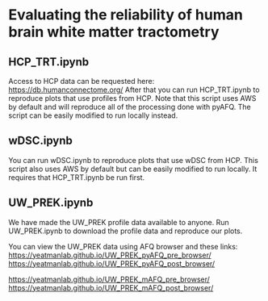 # Evaluating the reliability of human brain white matter tractometry

## HCP_TRT.ipynb
Access to HCP data can be requested here: https://db.humanconnectome.org/
After that you can run HCP_TRT.ipynb to reproduce plots that use profiles from HCP.
Note that this script uses AWS by default and will reproduce all of the processing done with pyAFQ.
The script can be easily modified to run locally instead. 

## wDSC.ipynb
You can run wDSC.ipynb to reproduce plots that use wDSC from HCP.
This script also uses AWS by default but can be easily modified to run locally.
It requires that HCP_TRT.ipynb be run first.

## UW_PREK.ipynb
We have made the UW_PREK profile data available to anyone.
Run UW_PREK.ipynb to download the profile data and reproduce our plots.

You can view the UW_PREK data using AFQ browser and these links:
https://yeatmanlab.github.io/UW_PREK_pyAFQ_pre_browser/
https://yeatmanlab.github.io/UW_PREK_pyAFQ_post_browser/

https://yeatmanlab.github.io/UW_PREK_mAFQ_pre_browser/
https://yeatmanlab.github.io/UW_PREK_mAFQ_post_browser/
